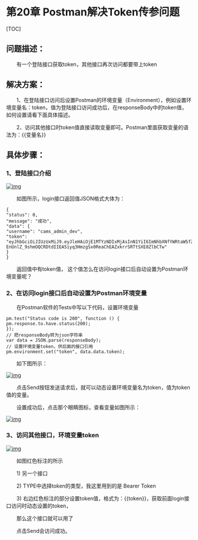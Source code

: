 # 第20章 Postman解决Token传参问题

[TOC]

## 问题描述：

　　有一个登陆接口获取token，其他接口再次访问都要带上token

## 解决方案：

　　1、在登陆接口访问后设置Postman的环境变量（Environment），例如设置环境变量名：token，值为登陆接口访问成功后，在responseBody中的token值，如何设置请看下面具体描述。

　　2、访问其他接口时token值直接读取变量即可。Postman里面获取变量的语法为：{{变量名}}

## 具体步骤：

### 1、登陆接口介绍

[![img](http://www.51testing.com/attachments/2018/03/14982672_201803061412031IuUF.png)](http://www.51testing.com/batch.download.php?aid=83728)

　　如图所示，login接口返回值JSON格式大体为：
```
{
"status": 0,
"message": "成功",
"data": {
"username": "cams_admin_dev",
"token": "eyJhbGciOiJIUzUxMiJ9.eyJleHAiOjE1MTYzNDIxMjAsInN1YiI6ImNhbXNfYWRtaW5fZGV2IiwiY3JlYXRlZCI6MTUxNjI1NTcyMDU0NywiZnVsbCI6ImNhbXNfYWRtaW5fZGV2IiwidWF1dGgiOiIvKio7QUxMIiwiYXV0aCI6InNldHRpbmdzLGNhbXNfYWRtaW4saW5kdXN0cnksYm9uZCxjYW1zSG9tZSxjb21wYW55LGFyZWEsZGV0YWlscyxjYW1zT3BlcmF0aW9uIn0.pI09X8KNoIK0fb6xC1xbrSZyg-EnUnlZ_9shmOQCRDtdIIEA5iyq3HmzgSx0ReaChEAZxkrrSRTtSXE8ZlbCTw"
}
}
```
　　返回值中有token值， 这个值怎么在访问login接口后自动设置为Postman环境变量呢？

### 2、在访问login接口后自动设置为Postman环境变量

　　在Postman软件的Tests中写以下代码，设置环境变量
```
pm.test("Status code is 200", function () {
pm.response.to.have.status(200);
});
// 把responseBody转为json字符串
var data = JSON.parse(responseBody);
// 设置环境变量token，供后面的接口引用
pm.environment.set("token", data.data.token);
```
　　如下图所示：

[![img](http://www.51testing.com/attachments/2018/03/14982672_201803061412032JJrJ.png)](http://www.51testing.com/batch.download.php?aid=83729)

　　点击Send按钮发送请求后，就可以动态设置环境变量名为token，值为token值的变量。

　　设置成功后，点击那个眼睛图标，查看变量如图所示：

[![img](http://www.51testing.com/attachments/2018/03/14982672_201803061412033cRFp.png)](http://www.51testing.com/batch.download.php?aid=83730)

### 3、访问其他接口，环境变量token

[![img](http://www.51testing.com/attachments/2018/03/14982672_2018030614120342BI5.png)](http://www.51testing.com/batch.download.php?aid=83731)

　　如图红色标注的所示

　　1) 另一个接口

　　2) TYPE中选择token的类型，我这里用到的是 Bearer Token

　　3) 右边红色标注的部分设置token值，格式为：{{token}}，获取前面login接口访问时动态设置的token，

　　那么这个接口就可以用了

　　点击Send会访问成功。